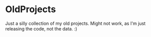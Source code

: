 # OldProjects
Just a silly collection of my old projects. Might not work, as I'm just releasing the code, not the data. :)
